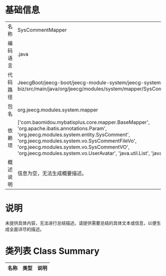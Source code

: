 # 基础信息

|      |      |
|------|------|
| 名称 | SysCommentMapper |
| 编码语言 | .java |
| 代码路径 | JeecgBoot/jeecg-boot/jeecg-module-system/jeecg-system-biz/src/main/java/org/jeecg/modules/system/mapper/SysCommentMapper.java |
| 包名 | org.jeecg.modules.system.mapper |
| 依赖项 | ['com.baomidou.mybatisplus.core.mapper.BaseMapper', 'org.apache.ibatis.annotations.Param', 'org.jeecg.modules.system.entity.SysComment', 'org.jeecg.modules.system.vo.SysCommentFileVo', 'org.jeecg.modules.system.vo.SysCommentVO', 'org.jeecg.modules.system.vo.UserAvatar', 'java.util.List', 'java.util.Set'] |
| 概述说明 | 信息为空，无法生成概要描述。 |

# 说明

未提供具体内容，无法进行总结描述。请提供需要总结的具体文本或信息，以便生成全面详尽的描述。

# 类列表 Class Summary

| 名称   | 类型  | 说明 |
|-------|------|-------------|




